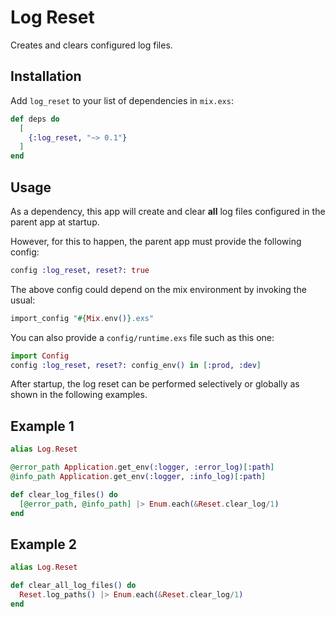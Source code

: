 # Log Reset

Creates and clears configured log files.

## Installation

Add `log_reset` to your list of dependencies in `mix.exs`:

```elixir
def deps do
  [
    {:log_reset, "~> 0.1"}
  ]
end
```

## Usage

As a dependency, this app will create and clear __all__ log files
configured in the parent app at startup.

However, for this to happen, the parent app must provide the following config:

```elixir
config :log_reset, reset?: true
```

The above config could depend on the mix environment by invoking the usual:

```elixir
import_config "#{Mix.env()}.exs"
```

You can also provide a `config/runtime.exs` file such as this one:

```elixir
import Config
config :log_reset, reset?: config_env() in [:prod, :dev]
```

After startup, the log reset can be performed selectively or globally as shown in the following examples.

## Example 1

```elixir
alias Log.Reset

@error_path Application.get_env(:logger, :error_log)[:path]
@info_path Application.get_env(:logger, :info_log)[:path]

def clear_log_files() do
  [@error_path, @info_path] |> Enum.each(&Reset.clear_log/1)
end
```

## Example 2

```elixir
alias Log.Reset

def clear_all_log_files() do
  Reset.log_paths() |> Enum.each(&Reset.clear_log/1)
end
```
